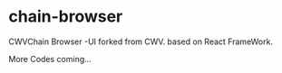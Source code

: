 # chain-browser
CWVChain Browser -UI 
  forked from CWV.
  based on React FrameWork.


 More Codes coming...

